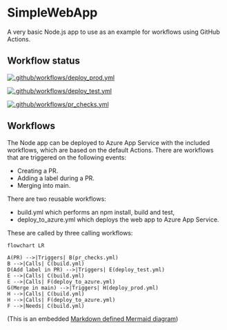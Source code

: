 # SimpleWebApp
A very basic Node.js app to use as an example for workflows using GitHub Actions.

## Workflow status
[![.github/workflows/deploy_prod.yml](https://github.com/gidavies/SimpleWebApp/actions/workflows/deploy_prod.yml/badge.svg)](https://github.com/gidavies/SimpleWebApp/actions/workflows/deploy_prod.yml)

[![.github/workflows/deploy_test.yml](https://github.com/gidavies/SimpleWebApp/actions/workflows/deploy_test.yml/badge.svg)](https://github.com/gidavies/SimpleWebApp/actions/workflows/deploy_test.yml)

[![.github/workflows/pr_checks.yml](https://github.com/gidavies/SimpleWebApp/actions/workflows/pr_checks.yml/badge.svg)](https://github.com/gidavies/SimpleWebApp/actions/workflows/pr_checks.yml)

## Workflows

The Node app can be deployed to Azure App Service with the included workflows, which are based on the default Actions. There are workflows that are triggered on the following events:
- Creating a PR.
- Adding a label during a PR.
- Merging into main.

There are two reusable workflows:
- build.yml which performs an npm install, build and test,
- deploy_to_azure.yml which deploys the web app to Azure App Service.

These are called by three calling workflows:

```mermaid
flowchart LR

A(PR) -->|Triggers| B(pr_checks.yml)
B -->|Calls| C(build.yml)
D(Add label in PR) -->|Triggers| E(deploy_test.yml)
E -->|Calls| C(build.yml)
E -->|Calls| F(deploy_to_azure.yml)
G(Merge in main) -->|Triggers| H(deploy_prod.yml)
H -->|Calls| C(build.yml)
H -->|Calls| F(deploy_to_azure.yml)
F -->|Needs| C(build.yml)
```
(This is an embedded [Markdown defined Mermaid diagram](https://github.blog/2022-02-14-include-diagrams-markdown-files-mermaid/))
